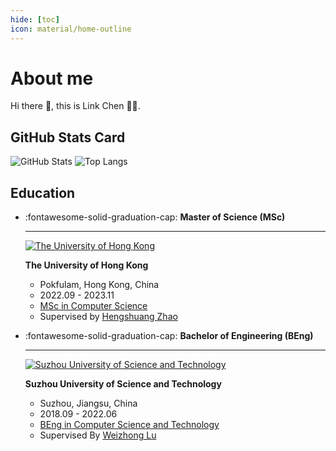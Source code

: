 ```yaml
---
hide: [toc]
icon: material/home-outline
---
```


# About me

Hi there :wave:, this is Link Chen :man_technologist:.

## GitHub Stats Card

![GitHub Stats](https://github-readme-stats.vercel.app/api?username=linkch0&theme=transparent&show_icons=true)
![Top Langs](https://github-readme-stats.vercel.app/api/top-langs/?username=linkch0&theme=transparent&layout=compact&langs_count=8)

## Education

<div class="grid cards" markdown>

-   :fontawesome-solid-graduation-cap: **Master of Science (MSc)**

    ***

    [![The University of Hong Kong](https://hku.hk/assets/img/hku-logo.svg)](https://hku.hk/)

    **The University of Hong Kong**

    -   Pokfulam, Hong Kong, China
    -   2022.09 - 2023.11
    -   [MSc in Computer Science](https://www.msc-cs.hku.hk/)
    -   Supervised by [Hengshuang Zhao](https://hszhao.github.io/)
    <!-- -   [Department of Computer Science](https://www.cs.hku.hk/)
    -   [Faculty of Engineering](https://engg.hku.hk/) -->

-   :fontawesome-solid-graduation-cap: **Bachelor of Engineering (BEng)**

    ***

    [![Suzhou University of Science and Technology](https://www.usts.edu.cn/dfiles/11467/static/images/logo.jpg)](https://www.usts.edu.cn/)

    **Suzhou University of Science and Technology**

    -   Suzhou, Jiangsu, China
    -   2018.09 - 2022.06
    -   [BEng in Computer Science and Technology](https://eie.usts.edu.cn/info/1114/3192.htm)
    -   Supervised By [Weizhong Lu](https://eie.usts.edu.cn/info/1120/2956.htm)

</div>
